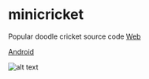 # minicricket
Popular doodle cricket source code
[Web](https://biswatma.herokuapp.com/) 


[Android](https://play.google.com/store/apps/details?id=com.mini.cricket)


![alt text](http://i.imgur.com/wcsgq6C.png "Logo Title Text 1")



